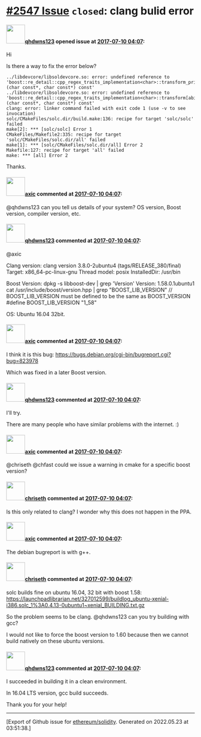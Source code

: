 # [\#2547 Issue](https://github.com/ethereum/solidity/issues/2547) `closed`: clang bulid error

#### <img src="https://avatars.githubusercontent.com/u/29166580?v=4" width="50">[qhdwns123](https://github.com/qhdwns123) opened issue at [2017-07-10 04:07](https://github.com/ethereum/solidity/issues/2547):

Hi

Is there a way to fix the error below?

```
../libdevcore/libsoldevcore.so: error: undefined reference to 'boost::re_detail::cpp_regex_traits_implementation<char>::transform_primary[abi:cxx11](char const*, char const*) const'
../libdevcore/libsoldevcore.so: error: undefined reference to 'boost::re_detail::cpp_regex_traits_implementation<char>::transform[abi:cxx11](char const*, char const*) const'
clang: error: linker command failed with exit code 1 (use -v to see invocation)
solc/CMakeFiles/solc.dir/build.make:136: recipe for target 'solc/solc' failed
make[2]: *** [solc/solc] Error 1
CMakeFiles/Makefile2:335: recipe for target 'solc/CMakeFiles/solc.dir/all' failed
make[1]: *** [solc/CMakeFiles/solc.dir/all] Error 2
Makefile:127: recipe for target 'all' failed
make: *** [all] Error 2

```

Thanks.

#### <img src="https://avatars.githubusercontent.com/u/20340?v=4" width="50">[axic](https://github.com/axic) commented at [2017-07-10 04:07](https://github.com/ethereum/solidity/issues/2547#issuecomment-314054150):

@qhdwns123 can you tell us details of your system? OS version, Boost version, compiler version, etc.

#### <img src="https://avatars.githubusercontent.com/u/29166580?v=4" width="50">[qhdwns123](https://github.com/qhdwns123) commented at [2017-07-10 04:07](https://github.com/ethereum/solidity/issues/2547#issuecomment-314063663):

@axic 

Clang version: 
clang version 3.8.0-2ubuntu4 (tags/RELEASE_380/final)
Target: x86_64-pc-linux-gnu
Thread model: posix
InstalledDir: /usr/bin

Boost Version:  dpkg -s libboost-dev | grep 'Version'
Version: 1.58.0.1ubuntu1
cat /usr/include/boost/version.hpp | grep "BOOST_LIB_VERSION"
//  BOOST_LIB_VERSION must be defined to be the same as BOOST_VERSION
#define BOOST_LIB_VERSION "1_58"


OS: Ubuntu 16.04 32bit.

#### <img src="https://avatars.githubusercontent.com/u/20340?v=4" width="50">[axic](https://github.com/axic) commented at [2017-07-10 04:07](https://github.com/ethereum/solidity/issues/2547#issuecomment-314064779):

I think it is this bug: https://bugs.debian.org/cgi-bin/bugreport.cgi?bug=823978

Which was fixed in a later Boost version.

#### <img src="https://avatars.githubusercontent.com/u/29166580?v=4" width="50">[qhdwns123](https://github.com/qhdwns123) commented at [2017-07-10 04:07](https://github.com/ethereum/solidity/issues/2547#issuecomment-314065006):

I'll try.

There are many people who have similar problems with the internet. :)

#### <img src="https://avatars.githubusercontent.com/u/20340?v=4" width="50">[axic](https://github.com/axic) commented at [2017-07-10 04:07](https://github.com/ethereum/solidity/issues/2547#issuecomment-314113043):

@chriseth @chfast could we issue a warning in cmake for a specific boost version?

#### <img src="https://avatars.githubusercontent.com/u/9073706?v=4" width="50">[chriseth](https://github.com/chriseth) commented at [2017-07-10 04:07](https://github.com/ethereum/solidity/issues/2547#issuecomment-314157361):

Is this only related to clang? I wonder why this does not happen in the PPA.

#### <img src="https://avatars.githubusercontent.com/u/20340?v=4" width="50">[axic](https://github.com/axic) commented at [2017-07-10 04:07](https://github.com/ethereum/solidity/issues/2547#issuecomment-314175522):

The debian bugreport is with g++.

#### <img src="https://avatars.githubusercontent.com/u/9073706?v=4" width="50">[chriseth](https://github.com/chriseth) commented at [2017-07-10 04:07](https://github.com/ethereum/solidity/issues/2547#issuecomment-314384558):

solc builds fine on ubuntu 16.04, 32 bit with boost 1.58: https://launchpadlibrarian.net/327012599/buildlog_ubuntu-xenial-i386.solc_1%3A0.4.13-0ubuntu1~xenial_BUILDING.txt.gz

So the problem seems to be clang. @qhdwns123 can you try building with gcc?

I would not like to force the boost version to 1.60 because then we cannot build natively on these ubuntu versions.

#### <img src="https://avatars.githubusercontent.com/u/29166580?v=4" width="50">[qhdwns123](https://github.com/qhdwns123) commented at [2017-07-10 04:07](https://github.com/ethereum/solidity/issues/2547#issuecomment-314622556):

I succeeded in building it in a clean environment.

In 16.04 LTS version, gcc build succeeds. 

Thank you for your help!


-------------------------------------------------------------------------------



[Export of Github issue for [ethereum/solidity](https://github.com/ethereum/solidity). Generated on 2022.05.23 at 03:51:38.]

